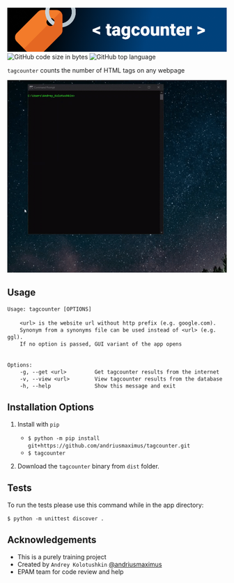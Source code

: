 ![tagcounter logo](img/tagcouter_logo.png)
![GitHub code size in bytes](https://img.shields.io/github/languages/code-size/andriusmaximus/tagcounter?style=flat-square)
![GitHub top language](https://img.shields.io/github/languages/top/andriusmaximus/tagcounter?style=flat-square)

`tagcounter` counts the number of HTML tags on any webpage

![GIF demo](img/tagcounter.gif)

**Usage**
---
```
Usage: tagcounter [OPTIONS]

    <url> is the website url without http prefix (e.g. google.com).
    Synonym from a synonyms file can be used instead of <url> (e.g. ggl).
    If no option is passed, GUI variant of the app opens


Options:
    -g, --get <url>         Get tagcounter results from the internet
    -v, --view <url>        View tagcounter results from the database
    -h, --help              Show this message and exit
```

**Installation Options**
---
1. Install with `pip`
    + `$ python -m pip install git+https://github.com/andriusmaximus/tagcounter.git`
    + `$ tagcounter`

2. Download the `tagcounter` binary from `dist` folder.

**Tests**
---
To run the tests please use this command while in the app directory:
```
$ python -m unittest discover .
```


**Acknowledgements**
---
+ This is a purely training project
+ Created by `Andrey Kolotushkin` [@andriusmaximus](https://github.com/andriusmaximus)
+ EPAM team for code review and help